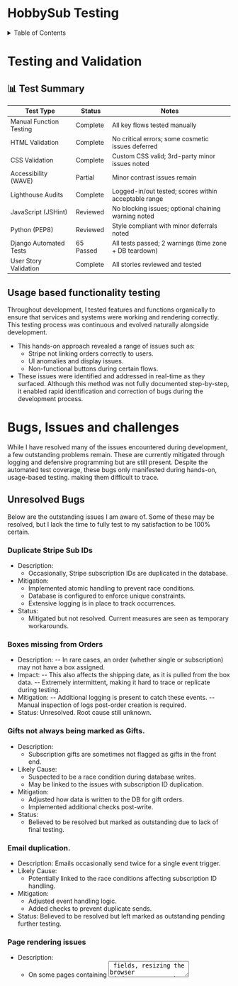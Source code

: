 # **HobbySub Testing**
 
<details>
<summary>Table of Contents</summary>
[Testing and Validation](#testing-and-validation)
 
 - [Usage Based Functionality Testing](#usage-based-functionality-testing)
 - [Bugs, Issues and challenges](#Bugs-issues-and-challenges) 
 - [Unresolved Bugs](#unresolved-bugs)
 - [HTML Validation](#html-validation)
 - [CSS Validation](#css-validation)
 - [Accessibility](#accessibility)
 - [Performance](#lighthouse-performance-testing)
 - [User Testing](#user-testing)
 -- [Success](#success)
 -- [Partial](#partial)
 -- [Failed](#failed)
 - [User Story Testing](#user-story-testing)
 - [JavaScript Testing](#javascript-testing)
 - [Python Testing](#python-testing)
 - [Device and Browser Testing](#device-and-browser-testing)
 - [Responsiveness](#responsiveness)
 - [Automated testing](#automated-testing)
</details>

# Testing and Validation

## 📊 Test Summary

| Test Type                | Status         | Notes                                                  |
|--------------------------|----------------|--------------------------------------------------------|
| Manual Function Testing  | Complete     | All key flows tested manually                          |
| HTML Validation          | Complete     | No critical errors; some cosmetic issues deferred      |
| CSS Validation           | Complete     | Custom CSS valid; 3rd-party minor issues noted         |
| Accessibility (WAVE)     | Partial      | Minor contrast issues remain                          |
| Lighthouse Audits        | Complete     | Logged-in/out tested; scores within acceptable range   |
| JavaScript (JSHint)      | Reviewed     | No blocking issues; optional chaining warning noted    |
| Python (PEP8)            | Reviewed     | Style compliant with minor deferrals noted             |
| Django Automated Tests   | 65 Passed    | All tests passed; 2 warnings (time zone + DB teardown) |
| User Story Validation    | Complete     | All stories reviewed and tested                        |


 
## Usage based functionality testing

Throughout development, I tested features and functions organically to ensure that services and systems were working and rendering correctly. This testing process was continuous and evolved naturally alongside development.
- This hands-on approach revealed a range of issues such as:
  - Stripe not linking orders correctly to users.
  - UI anomalies and display issues.
  - Non-functional buttons during certain flows.
- These issues were identified and addressed in real-time as they surfaced.
Although this method was not fully documented step-by-step, it enabled rapid identification and correction of bugs during the development process.

# Bugs, Issues and challenges 
While I have resolved many of the issues encountered during development, a few outstanding problems remain. These are currently mitigated through logging and defensive programming but are still present. Despite the automated test coverage, these bugs only manifested during hands-on, usage-based testing. making them difficult to trace.

## Unresolved Bugs 
Below are the outstanding issues I am aware of. Some of these may be resolved, but I lack the time to fully test to my satisfaction to be 100% certain. 

### Duplicate Stripe Sub IDs
- Description: 
  - Occasionally, Stripe subscription IDs are duplicated in the database.
- Mitigation:
  - Implemented atomic handling to prevent race conditions.
  - Database is configured to enforce unique constraints.
  - Extensive logging is in place to track occurrences.
- Status: 
  - Mitigated but not resolved. Current measures are seen as temporary workarounds.

### Boxes missing from Orders 
- Description:
-- In rare cases, an order (whether single or subscription) may not have a box assigned.
- Impact:
-- This also affects the shipping date, as it is pulled from the box data.
-- Extremely intermittent, making it hard to trace or replicate during testing.
- Mitigation:
-- Additional logging is present to catch these events.
-- Manual inspection of logs post-order creation is required.
- Status: Unresolved. Root cause still unknown.

### Gifts not always being marked as Gifts. 
- Description: 
  - Subscription gifts are sometimes not flagged as gifts in the front end.
- Likely Cause:
  - Suspected to be a race condition during database writes.
  - May be linked to the issues with subscription ID duplication.
- Mitigation:
  - Adjusted how data is written to the DB for gift orders.
  - Implemented additional checks post-write.
- Status: 
  - Believed to be resolved but marked as outstanding due to lack of final testing.

### Email duplication. 
- Description: Emails occasionally send twice for a single event trigger.
- Likely Cause:
  - Potentially linked to the race conditions affecting subscription ID handling.
- Mitigation:
  - Adjusted event handling logic.
  - Added checks to prevent duplicate sends.
- Status: Believed to be resolved but left marked as outstanding pending further testing.

### Page rendering issues
- Description:
  - On some pages containing <textarea> fields, resizing the browser window can cause the content to visually compress or wrap incorrectly. I have specifically seen this on the Add/Edit Box and Add/Edit Products pages, since they're fundamentally the same underlying form.  
- Likely Cause:
  - Interaction between MaterializeCSS’s layout model and how certain browsers recalculate textarea dimensions during dynamic resizing. May also relate to how unbroken content is handled during flex/grid reflow.
- Mitigation:
  - Isolated the issue to a specific block of HTML.
  - Applied multiple responsive CSS overrides (width, box-sizing, overflow-wrap) — these were later removed as they did not resolve the underlying issue and caused side effects, particularly with the admin dropdown menu.        Removed Materialize’s textareaAutoResize() to avoid conflicting JS behaviour.
- Status:
  - Unresolved. Non-blocking and cosmetic only. A full fix was deprioritised due to time constraints. Reloading the page resolves the issue consistently. No impact on usability or form submission.

### Toasts for updating box contents showing 0
- Description:
  - When assigning orphaned products to a box via the box_products.html page, the form posts successfully, but no checkbox data (product_ids) is received in request.POST.
    - Observed Behavior:
      - The checkboxes render correctly and allow selection.
      - Submitting the form (via the “Assign to Box” button) redirects as expected.
      - However, the server logs consistently show:
        ```
        request.POST.getlist('product_ids') == []
        ```
    - Resulting message:
      - "0 products successfully added to 'BoxName'."
    
- Expected Behavior:
  - Checkboxes for selected orphaned products should be submitted as product_ids in the POST data, and the selected products should be reassigned to the specified box.
    - Confirmed Factors:
      - HTML inputs are correctly named: <input type="checkbox" name="product_ids" value="{{ product.id }}">.
      - CSRF token is present and accepted.
      - No errors or warnings in the browser console.
      - JS disables the submit button on form submission for UX, but this should not block form data unless it fires too early.
- Next Steps / Logging:
  - Issue remains unresolved. No workaround has been applied yet. Will revisit this after higher-priority tasks or consider commenting out the form submit button disable temporarily for confirmation testing.

## Refactoring and DRY 
Throughout development, I attempted to adhere to DRY (Don't Repeat Yourself) principles wherever possible, aiming to minimise code duplication and improve maintainability. Sadly, in a bit of a rush to clean up the front end towards the end of the project things got a bit out of hand with the CSS file. This is something that I plan to revisit and clean up in the future. 

### Template Reuse
The front-end leverages a modular design, with reusable templates for common elements and page structures.
- Purchase Flows: Both Buy for Myself and Gift Purchase use shared templates, only differing where necessary for specific logic.
- Address Management: Adding, editing, and managing addresses all use the same form template with conditional rendering.
- Modals: Password protection and confirmation modals are standardised across different views, reducing redundancy.
- Various other functions and pages however do have DRY methodology in mind, with a lot of the front end re-using the same templates where possible. 
 
### Backend Structure and Refactoring Needs
During development, I created stripe_handlers.py as a way to break up growing logic blocks into more manageable pieces.
- This file currently handles the bulk of Stripe integration logic, particularly the handle_checkout_session_completed function.
- Known Issue:
  - This function now makes up around two-thirds of the entire file, and is a primary candidate for refactoring.
  - Its complexity grew during the investigation and debugging of issues like race conditions and duplicate IDs.

I acknowledge that further refactoring is required, particularly for:
- Breaking out smaller logic components to streamline handle_checkout_session_completed.
- Improving readability and debugging efficiency by separating concerns into distinct methods.
- Aligning with SRP (Single Responsibility Principle) to make future maintenance easier.

Despite this, many other parts of the application were developed with DRY principles firmly in mind. The structure is designed to be modular and efficient, even if a few key areas still need rework.


## Debounce Implementation for Form Submission
To attempt to address the issue of duplicate Stripe Subscription IDs, I implemented a site-wide debounce mechanism on all forms.

- Purpose of Debounce
  - Prevent Double Submissions: If a button is clicked multiple times in quick succession, debounce logic prevents the form from submitting multiple times.
  - Reduce Duplicate Database Writes: This is particularly important for Stripe subscriptions, where race conditions can lead to multiple subscription IDs being generated.

- Outcome
  - While the debounce did reduce the chances of form duplication, it did not completely resolve the Stripe subscription ID issue.
  - Despite this, I chose to retain the debounce functionality because:
   - It did improve stability across form submissions.
   - It prevented other forms from experiencing double entries, which was a sporadic issue before debounce was applied.

This was part of a wider effort to control input behaviour across the platform, and while not a full solution, it represented a step toward greater stability and control.

## Validation
All validation and accessibility testing was carried out manually using browser-based tools and validator services. Due to the nature of Django-based dynamic rendering and user-specific content behind authentication gates, most testing was done by viewing the rendered page source and manually validating the output.

### Tool Usage Balance:
Lighthouse testing was conducted across a wide range of pages and received the most focus, as it provided actionable feedback on performance, accessibility, and SEO in one go.

WAVE and W3C HTML validation were used more selectively — primarily on form-heavy or complex pages to confirm structure and accessibility. This approach was intentional due to time constraints and the dynamic nature of Django-rendered pages.

The aim was to ensure all core flows were tested with at least one tool, and all major layout or interaction patterns were covered. Not every page was tested with every tool, but representative samples were chosen to surface recurring issues, particularly since there was a lot of re-use of HTML and over multiple pages. 

### HTML Validation
Raw HTML was validated using the [W3C Markup Validation Service](https://validator.w3.org/). As Django renders pages dynamically and includes authenticated content, page source HTML was copied and pasted directly into the tool for validation.
- Critical issues (e.g., malformed elements, missing attributes) were corrected immediately.
- Warning/Minor or cosmetic issues (e.g., redundant attributes or non-breaking semantic tags) were noted but deferred to a future development cycle due to time constraints. Since the HTML included the contents of base.html, some of the warnings appear over all pages, since this is a common page throughout the site. 

The results of this are below. 

<details>
<summary>Index Page</summary>
  <img src="docs/testing/w3schools/index.png">
</details>
<br>

<details>
<summary>Registration Page</summary>
  <img src="docs/testing/w3schools/register.png">
</details>
<br>

<details>
<summary>Login Page</summary>
  <img src="docs/testing/w3schools/login.png">
</details>
<br>


<details>
<summary>Past Boxes Page</summary>
  <img src="docs/testing/w3schools/past-boxes.png">
</details>
<br>


<details>
<summary>Past Box Contents Page</summary>
  <img src="docs/testing/w3schools/past-box-content.png">
</details>
<br>

<details>
<summary>Purchase Selection Page</summary>
  <img src="docs/testing/w3schools/purchase-select.png">
</details>
<br>

<details>
<summary>Address Selection Page</summary>
  <img src="docs/testing/w3schools/order-address-select.png">
</details>
<br>

<details>
<summary>Order Cancel Page</summary>
  <img src="docs/testing/w3schools/order-cancel.png">
</details>
<br>

<details>
<summary>Order Complete Page</summary>
  <img src="docs/testing/w3schools/order-complete.png">
</details>
<br>

<details>
<summary>Gift Message Page</summary>
  <img src="docs/testing/w3schools/gift-message.png">
</details>
<br>

<details>
<summary>My Account Page</summary>
  <img src="docs/testing/w3schools/account-page.png">
</details>
<br>

<details>
<summary>Account Password Change</summary>
  <img src="docs/testing/w3schools/account-password.png">
</details>
<br>

<details>
<summary>Account Edit Page</summary>
  <img src="docs/testing/w3schools/account-edit.png">
</details>
<br>

<details>
<summary>Account Orders Page</summary>
  <img src="docs/testing/w3schools/account-orders.png">
</details>
<br>

<details>
<summary>Box Admin Page</summary>
  <img src="docs/testing/w3schools/box-admin.png">
</details>
<br>

<details>
<summary>Box Admin Editor Page</summary>
  <img src="docs/testing/w3schools/box-edit.png">
</details>
<br>

<details>
<summary>Box Admin Product Page</summary>
  <img src="docs/testing/w3schools/box-products.png">
</details>
<br>

<details>
<summary>Box Admin Product Editor Page</summary>
  <img src="docs/testing/w3schools/box-product-editor.png">
</details>
<br>

<details>
<summary>Box Admin Assign Products Page</summary>
  <img src="docs/testing/w3schools/box-assign-products.png">
</details>
<br>

<details>
<summary>Box Admin Remove Product Page</summary>
  <img src="docs/testing/w3schools/box-remove-product.png">
</details>
<br>

<details>
<summary>User Admin Page</summary>
  <img src="docs/testing/w3schools/user-admin.png">
</details>
<br>

<details>
<summary>User Admin Edit Page</summary>
  <img src="docs/testing/w3schools/user-edit.png">
</details>
<br>

<details>
<summary>User Admin Orders Page</summary>
  <img src="docs/testing/w3schools/user-orders.png">
</details>
<br>

### CSS Validation
The CSS was validated using the [W3C CSS Validation Service](https://jigsaw.w3.org/css-validator/). This included checking the main stylesheet and any custom overrides.
- No CSS syntax issues were found with my own CSS. 
- External CSS such as that provided by Materialize did have a few errors. 

<details>
<summary>CSS Results</summary>
  <img src="docs/testing/w3schools/css.png">
</details>
<br>

### Accessibility
Accessibility was assessed using the WAVE Chrome plugin, which checks for WCAG compliance and general usability for assistive technologies.
- Some form labels have contrast ratios below optimal thresholds, which could impact visibility for users with visual impairments. These are noted for revision in a future UI pass. 

<details>
<summary>Index Page</summary>
  <img src="docs/testing/wave/index.png">
</details>
<br>
 
<details>
<summary>Past Boxes Page</summary>
  <img src="docs/testing/wave/pastboxes.png">
</details>
<br>

<details>
<summary>Past Box Items Page</summary>
  <img src="docs/testing/wave/pastboxitems.png">
</details>
<br>

<details>
<summary>Purchase Selection Page</summary>
  <img src="docs/testing/wave/order-choose-box.png">
</details>
<br>

<details>
<summary>Purchase Choose Address Page</summary>
  <img src="docs/testing/wave/order-choose-address.png">
</details>
<br>

<details>
<summary>Purchase Gift Message Page</summary>
  <img src="docs/testing/wave/order-gift-message.png">
</details>
<br>

<details>
<summary>Account Page</summary>
  <img src="docs/testing/wave/account.png">
</details>
<br>

<details>
<summary>Account Edit Page</summary>
  <img src="docs/testing/wave/account-edit.png">
</details>
<br>

<details>
<summary>Account Password Change Page</summary>
  <img src="docs/testing/wave/password-form.png">
</details>
<br>

<details>
<summary>Account Order History Page</summary>
  <img src="docs/testing/wave/account-order-history.png">
</details>
<br>

<details>
<summary>Account Edit Address</summary>
  <img src="docs/testing/wave/edit-address.png">
</details>
<br>

<details>
<summary>Box Admin Page</summary>
  <img src="docs/testing/wave/box-manager.png">
</details>
<br>

<details>
<summary>Box Admin Add Box Page</summary>
  <img src="docs/testing/wave/add-box.png">
</details>
<br>

<details>
<summary>Box Admin Edit Box Page</summary>
  <img src="docs/testing/wave/edit-box.png">
</details>
<br>

<details>
<summary>Box Admin Box Contents Page</summary>
  <img src="docs/testing/wave/box-contents.png">
</details>
<br>

<details>
<summary>Box Admin Edit Product</summary>
  <img src="docs/testing/wave/edit-product.png">
</details>
<br>

<details>
<summary>Box Admin Reassign Products</summary>
  <img src="docs/testing/wave/reassign-products.png">
</details>
<br>

<details>
<summary>Box Admin Remove Product</summary>
  <img src="docs/testing/wave/remove-product.png">
</details>
<br>

<details>
<summary>User Manager</summary>
  <img src="docs/testing/wave/user-manager.png">
</details>
<br>

<details>
<summary>User Order History</summary>
  <img src="docs/testing/wave/user-orders.png">
</details>
<br>

### Lighthouse Performance Testing
Performance and accessibility were further assessed using Lighthouse in Chrome DevTools.
- Each page was tested for performance, accessibility, best practices, and SEO.
- Focus was placed primarily on performance scores, given the heavy use of images and Stripe integrations.
- Results varied slightly by page — this is expected due to dynamic content and external dependencies (e.g., Stripe, Cloudinary).


#### Logged Out

<details> 
<summary>Index Page (Logged Out)</summary> 
    <img src="docs/testing/lighthouse/index-loggedout.png"> 
</details> 
<br> 

<details> 
<summary>About Page (Logged Out)</summary> 
    <img src="docs/testing/lighthouse/about-loggedout.png"> 
</details> 
<br> 

<details> 
<summary>Register Page</summary> 
    <img src="docs/testing/lighthouse/register.png"> 
</details> 
<br> 

<details> 
<summary>Login Page</summary> 
    <img src="docs/testing/lighthouse/login.png"> 
</details> 
<br> 

<details> 
<summary>Past Boxes Page (Logged Out)</summary> 
    <img src="docs/testing/lighthouse/pastboxes-loggedout.png"> 
</details> 
<br> 

<details> 
<summary>Past Box Contents Page (Logged Out)</summary> 
    <img src="docs/testing/lighthouse/pastboxes-content-loggedout.png"> 
</details> 
<br>

#### Logged In

<details> 
<summary>Index Page (Logged In)</summary> 
    <img src="docs/testing/lighthouse/index-loggedin.png"> 
</details> 
<br> 

<details> 
<summary>About Page (Logged In)</summary> 
    <img src="docs/testing/lighthouse/about-loggedin.png"> 
</details> 
<br> 

<details> 
<summary>Past Boxes Page (Logged In)</summary> 
    <img src="docs/testing/lighthouse/pastboxes-loggedin.png"> 
</details> 
<br> 

<details> 
<summary>Past Box Contents Page (Logged In)</summary> 
    <img src="docs/testing/lighthouse/pastboxes-content-loggedin.png"> 
</details> 
<br> 

<details> 
<summary>Self Plan Selection Page</summary> 
    <img src="docs/testing/lighthouse/selfplan-loggedin.png"> 
</details> 
<br> 

<details> 
<summary>Self Plan - Address Selection</summary> 
    <img src="docs/testing/lighthouse/selfplan-address-loggedin.png"> 
</details> 
<br>

<details> 
<summary>Gift Purchase Page</summary> 
    <img src="docs/testing/lighthouse/giftpurchase-loggedin.png"> 
</details> 
<br> 

<details> 
<summary>Gift Purchase - Shipping Page</summary> 
    <img src="docs/testing/lighthouse/giftpurchase-shipping.png"> 
</details> 
<br> 

<details> 
<summary>Gift Message Page</summary> 
    <img src="docs/testing/lighthouse/gift-message.png"> 
</details> 
<br> 

<details> 
<summary>Cancelled Order Page</summary> 
    <img src="docs/testing/lighthouse/cancelledorder.png"> 
</details> 
<br> 

<details> 
<summary>Successful Order Page</summary> 
    <img src="docs/testing/lighthouse/successfulorder.png"> 
</details> 
<br> 

<details> 
<summary>Account Page</summary> 
    <img src="docs/testing/lighthouse/account-loggedin.png"> 
</details> 
<br> 

<details> 
<summary>Order History Page</summary> 
    <img src="docs/testing/lighthouse/account-orderhistory.png"> 
</details> 
<br> 

<details> 
<summary>Address Form Page</summary> 
    <img src="docs/testing/lighthouse/addressform.png"> 
</details> 
<br> 

<details> 
<summary>Edit Account Page</summary> 
    <img src="docs/testing/lighthouse/editaccount.png"> 
</details> 
<br> 

<details> 
<summary>Password Reset - Form Page</summary> 
    <img src="docs/testing/lighthouse/passwordreset-form.png"> 
</details> 
<br> 

<details> 
<summary>Password Reset - Email Sent Page</summary> 
    <img src="docs/testing/lighthouse/passwordresetemail.png"> 
</details> 
<br> 

<details> 
<summary>Password Reset - Confirm Email Page</summary> 
    <img src="docs/testing/lighthouse/passwordresetemailconfirm.png"> 
</details> 
<br>

<details> 
<summary>Password Reset - Complete Page</summary> 
    <img src="docs/testing/lighthouse/passwordresetemailcomplete.png"> 
</details> 
<br> 

<details> 
<summary>Box Admin Add Box Page</summary> 
    <img src="docs/testing/lighthouse/addbox.png"> 
</details> 
<br> 

<details> 
<summary>Box Admin Edit Box Page</summary> 
    <img src="docs/testing/lighthouse/editbox.png"> 
</details> 
<br> 

<details> 
<summary>Box Admin Add Product Page</summary> 
    <img src="docs/testing/lighthouse/addproduct.png"> 
</details>
<br> 

<details> 
<summary>Box Admin Edit Product Page</summary> 
    <img src="docs/testing/lighthouse/editproduct.png"> 
</details> 
<br> 

<details> 
<summary>Box Admin Assign Product to Box Page</summary> 
    <img src="docs/testing/lighthouse/assignproduct.png"> 
</details> 
<br> 

<details> 
<summary>Box Admin Box Contents Page</summary> 
    <img src="docs/testing/lighthouse/boxcontents.png"> 
</details> 
<br> 

<details> 
<summary>Box Admin Page</summary> 
    <img src="docs/testing/lighthouse/boxmanager.png"> 
</details> 
<br> 

<details> 
<summary>User Admin Page</summary> 
    <img src="docs/testing/lighthouse/useradmin.png"> 
</details> 
<br>

<details> 
<summary>Edit User Admin Page</summary> 
    <img src="docs/testing/lighthouse/edituseradmin.png"> 
</details> 
<br> 

<details> 
<summary>User Order Admin Page</summary> 
    <img src="docs/testing/lighthouse/userorderadmin.png"> 
</details> 
<br> 

<details> 
<summary>Error Page</summary> 
    <img src="docs/testing/lighthouse/errorpage.png"> 
</details> 
<br>


### User Testing
 
#### User Story Testing
Each user story was tested and categorised as either:
- Success – Fully meets the criteria
- Partial Success – Some elements met, but not all
- Failed – Does not meet the expected outcome
A full breakdown is provided below.

## Successes 

| **User Story**                                                                                       | **Notes** |
|------------------------------------------------------------------------------------------------------|----------|
| As a user, I want to register and log in securely so I can access my account and manage my subscriptions. | Met – user data is handled by Django's auth system; passwords are hashed; users can register and log in. |
| As a logged-in user, I want to view and update my profile details (like shipping address or email). | Met – there is an account page allowing users to update email, password, and username, as well as add, remove, and edit addresses. |
| As a logged-in user, I want to access only my own data, not see admin pages or other users' info. | Met – all data access is scoped per user; admin pages require staff status to access. |
| As an admin, I want to restrict access to admin features like box creation and order management. | Met – admin-only features are protected by access control and restricted routes. |
| As a user, I want to have options for frequency of payment plans, including its price and shipping schedule. | Met – users can select from multiple subscription durations at different prices, with monthly box shipments. |
| As an admin, I want to create, edit, and remove box offerings to control what's available. | Met – admins can add, edit, and remove boxes, and manage box contents from within the admin dashboard. |
| As a user, I want to subscribe to a box for myself or gift it to someone else. | Met – users can follow either the self-purchase or gift flow using DRY-based functions and shared templates. |
| As a user, I want to see upcoming shipping dates for my subscription boxes. | Met – shipping dates are shown across the site and in the user's order history. |
| As a user, I want to securely check out and save my payment details for recurring billing. | Met – Stripe handles all payment processing; sensitive data is not stored on-site. |
| As a user, I want to see my order history so I can track previous deliveries. | Met – full order history is available per user on their account page. |
| As a user, I want to receive confirmation emails for successful orders and renewals. | Met – emails are sent on order confirmation and subscription renewal events. |
| As an admin, I want to view all orders, linked subscriptions, and user details for support or fulfillment. | Met – admins can view user orders, payment states, shipping addresses, and link directly to related Stripe records. |
| As a user, I want the site to be easy to navigate, even on mobile, so I can find what I need quickly. | Met – the site uses a simple, responsive layout with clearly placed features. |
| As a user, I want clear feedback when I complete actions (e.g., subscribing, pausing, paying). | Met – toast messages provide feedback for user and admin actions. |
| As an admin, I want to manage boxes, subscriptions, and orders via a secure dashboard. | Met – admins have access to a secure custom dashboard for managing users, boxes, products, and orders. |


#### Partial

| **User Story**                                                                                       |  **Notes**  |
| **User Story**                                                                                       | **Notes** |
|------------------------------------------------------------------------------------------------------|----------|
| As a user, I want to pause or cancel my subscription at any time. | Partially met – subscriptions can be cancelled, but the ability to pause a subscription has not been implemented. |
| As a user, I want to choose or update the shipping address for each subscription. | Partially met – users can add, edit, and remove addresses, but cannot change the address on an active subscription once created. |
| As a user, I want to see confirmation of successful or failed payments. | Partially met – payment success/failure is tracked via Stripe and displayed in user/admin views, but this has not been fully tested. |
| As a user, I want to update my payment method if my card changes. | Partially met – this should be possible via Stripe’s customer portal, but has not been fully tested in this project. |
| As a user, I want the site to support screen readers and keyboard navigation for accessibility. | Partially met – Screen reader testing was not completed due to time constraints, but semantic HTML and ARIA labels were used where feasible. |


#### Failed to meet

| **User Story**                                                                                       |  **Notes**  |
| **User Story**                                                                                       | **Notes** |
|------------------------------------------------------------------------------------------------------|----------|
| As a user, I want to browse available subscription boxes so I can choose one that suits me or someone else. | Not met – the site currently offers only a single subscription box option. |
| As a user, I want to view payment details associated with past orders (e.g., card type, last 4 digits). | Not met – this was planned but was not implemented due to time constraints. |


### JavaScript Testing
JavaScript code was tested using [JSHint](https://jshint.com/). No critical issues were identified during testing. Minor warnings were reviewed and addressed where relevant. Full results are included below.

The JSHint report showed one compatibility warning related to optional chaining, which requires ES11 support. Since modern browsers fully support this, no changes were made. Two undefined variables (M and GLOBALS) were also flagged, but these are contextually valid within the local script scope and not runtime errors. Cyclomatic complexity and function size metrics were noted but did not indicate maintainability concerns.

No unit tests were written for JavaScript as all logic was inline and minimal, primarily used for button disabling and UI/UX enhancements.

<details> 
<summary>JSHint Test Results</summary> ß
    <img src="docs/testing/jshint.png"> 
</details> 
<br>

### Python Testing
Python code was validated using the Code Institute-provided [PEP8 Compliance Checker](https://pep8ci.herokuapp.com/). All key files were tested, and any critical style or formatting issues were resolved. Minor whitespace or stylistic warnings were reviewed but de-prioritised due to time constraints.

 ### Device and Browser Testing
The site was tested across multiple platforms and screen sizes:
- Tools used: Chrome DevTools (responsive mode), and physical devices
- Devices tested on:
  - Personal Laptop (Mac OS 15.5)
  - Desktop PC with ultrawide monitor
  - Apple iPhone 15 Pro Max
  - Apple iPad Pro 13
- Browsers tested:
  - Google Chrome (primary)
  - Firefox (brief compatibility check)
  - Edge (brief compatibility check)
  - Safari (brief compatibility check)

No critical compatibility issues were found during testing.

### Responsiveness
Responsiveness was tested both locally and on the deployed Heroku version using Chrome DevTools and real device testing. Most pages adapt fluidly across a wide range of screen sizes, maintaining usability and layout integrity.

The only known exception involves the Box Create/Edit and Box Product Create/Edit pages. On window resize (especially below 992px width), the layout can become compressed or misaligned. However, this resolves on page refresh. This issue is documented in the Known Bugs section and will be addressed in a future development cycle.
 
### Automated testing
Automated testing was implemented to identify and isolate issues as they arose during development. This allowed for more efficient debugging and provided confidence that new features did not introduce regressions.

Full coverage details are available in the interactive HTML report below. This includes per-file breakdowns of which lines were tested, skipped, or missed — and provides a clear overview of test completeness across the project.

[View Coverage Report.](https://monkphin.github.io/HobbySub/htmlcov/)

This report was generated using pytest and the coverage package, and reflects the state of the project as of final testing. It confirms that:
- Core flows and views are covered
- Edge cases and error handling were included where possible
- Further improvements can be made in future iterations to expand logic-level tests and isolate concerns for deeper validation

#### Running the Tests:
To execute the test suite, the following command is used:
  ```
$ pytest --ds=hobbyhub.settings -v --color=yes

  ```
 
  ```
  ==================================================== test session starts =====================================================
  platform win32 -- Python 3.12.3, pytest-8.3.5, pluggy-1.6.0 -- C:\Users\darre\Code\HobbySub\venv\Scripts\python.exe
  cachedir: .pytest_cache
  django: version: 4.2.20, settings: hobbyhub.settings (from option)
  rootdir: C:\Users\darre\Code\HobbySub
  plugins: django-4.11.1
  collected 65 items                                                                                                            

  boxes/tests/test_boxes.py::TestPastBoxesView::test_past_boxes_view_success PASSED                                        [  1%]
  boxes/tests/test_boxes.py::TestPastBoxesView::test_past_boxes_view_no_archived_boxes PASSED                              [  3%]
  boxes/tests/test_boxes.py::TestBoxDetailView::test_box_detail_view_success PASSED                                        [  4%]
  boxes/tests/test_boxes.py::TestBoxDetailView::test_box_detail_view_not_found PASSED                                      [  6%]
  dashboard/tests/test_dashboard.py::test_box_form_missing_fields PASSED                                                   [  7%]
  dashboard/tests/test_dashboard.py::test_box_form_invalid_date PASSED                                                     [  9%]
  dashboard/tests/test_dashboard.py::test_box_form_valid_creation PASSED                                                   [ 10%]
  dashboard/tests/test_dashboard.py::test_box_form_auto_archive PASSED                                                     [ 12%]
  dashboard/tests/test_dashboard.py::test_box_form_editing PASSED                                                          [ 13%]
  dashboard/tests/test_dashboard.py::test_box_form_invalid_file PASSED                                                     [ 15%]
  dashboard/tests/test_dashboard.py::test_create_box PASSED                                                                [ 16%]
  dashboard/tests/test_dashboard.py::test_edit_box_image_update PASSED                                                     [ 18%]
  dashboard/tests/test_dashboard.py::test_edit_box_date_forward PASSED                                                     [ 20%]
  dashboard/tests/test_dashboard.py::test_user_admin_overview PASSED                                                       [ 21%]
  dashboard/tests/test_dashboard.py::test_toggle_user_state PASSED                                                         [ 23%]
  dashboard/tests/test_dashboard.py::test_admin_password_reset PASSED                                                      [ 24%]
  dashboard/tests/test_dashboard.py::test_order_status_update PASSED                                                       [ 26%]
  dashboard/tests/test_dashboard.py::test_admin_cancel_subscription PASSED                                                 [ 27%]
  hobbyhub/tests/test_hobbyhub.py::TestMailFunctions::test_send_gift_confirmation_to_sender PASSED                         [ 29%]
  hobbyhub/tests/test_hobbyhub.py::TestMailFunctions::test_send_gift_notification_to_recipient PASSED                      [ 30%]
  hobbyhub/tests/test_hobbyhub.py::TestMailFunctions::test_send_order_confirmation_email PASSED                            [ 32%]
  hobbyhub/tests/test_hobbyhub.py::TestMailFunctions::test_send_payment_failed_email PASSED                                [ 33%]
  hobbyhub/tests/test_hobbyhub.py::TestMailFunctions::test_send_subscription_confirmation_email PASSED                     [ 35%]
  hobbyhub/tests/test_hobbyhub.py::TestMailFunctions::test_send_upcoming_renewal_email PASSED                              [ 36%]
  hobbyhub/tests/test_hobbyhub.py::TestUtilsFunctions::test_alert PASSED                                                   [ 38%]
  hobbyhub/tests/test_hobbyhub.py::TestUtilsFunctions::test_build_shipping_details PASSED                                  [ 40%]
  hobbyhub/tests/test_hobbyhub.py::TestUtilsFunctions::test_get_gift_metadata PASSED                                       [ 41%]
  hobbyhub/tests/test_hobbyhub.py::TestUtilsFunctions::test_get_subscription_duration_display PASSED                       [ 43%]
  hobbyhub/tests/test_hobbyhub.py::TestUtilsFunctions::test_get_subscription_status PASSED                                 [ 44%]
  hobbyhub/tests/test_hobbyhub.py::TestUtilsFunctions::test_get_user_default_shipping_address PASSED                       [ 46%]
  home/tests/test_home.py::test_register_form_required_fields PASSED                                                       [ 47%]
  home/tests/test_home.py::test_register_form_max_length PASSED                                                            [ 49%]
  home/tests/test_home.py::test_register_form_invalid_email PASSED                                                         [ 50%]
  home/tests/test_home.py::test_register_form_password_mismatch PASSED                                                     [ 52%]
  home/tests/test_home.py::test_register_form_success PASSED                                                               [ 53%]
  orders/test/test_orders.py::TestStripeSubscriptionMeta::test_subscription_creation PASSED                                [ 55%]
  orders/test/test_orders.py::TestStripeSubscriptionMeta::test_subscription_string_representation PASSED                   [ 56%]
  orders/test/test_orders.py::TestOrder::test_order_creation PASSED                                                        [ 58%]
  orders/test/test_orders.py::TestPayment::test_payment_creation PASSED                                                    [ 60%]
  orders/test/test_orders.py::test_select_purchase_type_view PASSED                                                        [ 61%]
  orders/test/test_orders.py::test_order_success_view PASSED                                                               [ 63%]
  orders/test/test_orders.py::test_order_cancel_view PASSED                                                                [ 64%]
  orders/test/test_orders.py::test_order_history_view PASSED                                                               [ 66%]
  orders/test/test_orders.py::test_choose_shipping_address_view PASSED                                                     [ 67%]
  orders/test/test_orders.py::test_handle_purchase_type_view PASSED                                                        [ 69%]
  orders/test/test_orders.py::test_gift_message_view PASSED                                                                [ 70%]
  orders/test/test_orders.py::test_secure_cancel_subscription PASSED                                                       [ 72%]
  orders/test/test_orders.py::test_handle_purchase_type_no_shipping_id PASSED                                              [ 73%]
  orders/test/test_orders.py::test_choose_shipping_address_no_addresses PASSED                                             [ 75%]
  orders/test/test_orders.py::test_choose_shipping_address_valid_and_invalid_ids PASSED                                    [ 76%]
  orders/test/test_orders.py::test_create_subscription_checkout_missing_shipping_id PASSED                                 [ 78%]
  orders/test/test_orders.py::test_concurrent_order_creation PASSED                                                        [ 80%]
  orders/test/test_orders.py::test_secure_cancel_subscription_wrong_password PASSED                                        [ 81%]
  orders/test/test_orders.py::test_gift_order_creation PASSED                                                              [ 83%]
  users/tests/test_users.py::TestUsersViews::test_account_view PASSED                                                      [ 84%]
  users/tests/test_users.py::TestUsersViews::test_add_address PASSED                                                       [ 86%]
  users/tests/test_users.py::TestUsersViews::test_edit_account PASSED                                                      [ 87%]
  users/tests/test_users.py::TestUsersViews::test_edit_address PASSED                                                      [ 89%]
  users/tests/test_users.py::TestUsersViews::test_password_reset_confirm PASSED                                            [ 90%]
  users/tests/test_users.py::TestUsersViews::test_password_reset_request PASSED                                            [ 92%]
  users/tests/test_users.py::TestUsersViews::test_secure_delete_account PASSED                                             [ 93%]
  users/tests/test_users.py::TestUsersViews::test_secure_delete_address PASSED                                             [ 95%]
  users/tests/test_users.py::TestUsersViews::test_set_default_address PASSED                                               [ 96%]
  users/tests/test_users.py::ShippingAddressTest::test_address_cannot_be_deleted_if_linked_to_order_or_subscription PASSED [ 98%]
  orders/test/test_orders.py::test_concurrent_subscription_creation PASSED                                                 [100%]

  ====================================================== warnings summary ====================================================== 
  venv\Lib\site-packages\django\conf\__init__.py:241
    C:\Users\darre\Code\HobbySub\venv\Lib\site-packages\django\conf\__init__.py:241: RemovedInDjango50Warning: The default value of USE_TZ will change from False to True in Django 5.0. Set USE_TZ to False in your project settings if you want to keep the current default behavior.
      warnings.warn(

  orders/test/test_orders.py::test_concurrent_subscription_creation
    C:\Users\darre\Code\HobbySub:0: PytestWarning: Error when trying to teardown test databases: OperationalError('database "test_polar_flock_crook_753623" is being accessed by other users\nDETAIL:  There are 2 other sessions using the database.\n')       

  -- Docs: https://docs.pytest.org/en/stable/how-to/capture-warnings.html
  ========================================= 65 passed, 2 warnings in 131.76s (0:02:11) ========================================= 
  ```

#### Test Coverage
The test suite is divided across different apps and core functionality:
- Boxes:
  - Verifies views, box detail pages, and edge cases for archived boxes.
- Dashboard:
  - Validates form handling, box creation, date updates, user admin interactions, and order status changes.
- HobbyHub:
  - Tests the email notification system, alerting logic, and utility functions for metadata management.
- Home:
  - Confirms registration form validation, password mismatch, and user creation processes.
    Orders:
        Tests Stripe subscription creation, order handling, payment management, and edge cases for race conditions during concurrent submissions.
    Users:
        Validates account views, address management, password resets, and account deletion.

A full HTML breakdown of test coverage has been included in the docs/htmlcov folder on this Repo. 

## Warnings and Notes:
The test run completed successfully with 65 tests passing and 2 warnings:
    Django Time Zone Warning:
        USE_TZ will default to True in Django 5.0.
        This is currently set to True and will require adjustment during the upgrade.
    Database Access Warning:
        During teardown, a database concurrency issue was detected:
    ```
    database "test_polar_flock_crook_753623" is being accessed by other users
    ```
    This is most likely due to overlapping sessions during concurrent test execution since I switched to using my PostGreSQL DB later into the dev cycle, since while the site was online, the site was a not a live site and I could be somewhat more destructive with the data and DB changes than I may otherwise be able to be in a true 'live' scenario. 

## Summary:
Automated tests have been vital in catching issues early and preventing regressions. The remaining warnings have been logged for review during the future development cycles.


# Known Limitations
- Only one subscription box is offered; no box selection is currently available.
- Admin features are not protected by a CSRF exemption — admins are trusted users in this version.
- Some accessibility contrast issues and ARIA gaps remain; future iterations will improve semantic clarity.
